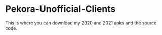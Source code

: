 # Pekora-Unofficial-Clients
This is where you can download my 2020 and 2021 apks and the source code.
